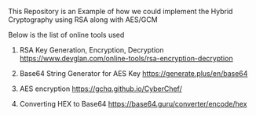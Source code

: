 This Repository is an Example of how we could implement the Hybrid Cryptography using RSA along with AES/GCM

Below is the list of online tools used

1. RSA Key Generation, Encryption, Decryption
https://www.devglan.com/online-tools/rsa-encryption-decryption

2. Base64 String Generator for AES Key
https://generate.plus/en/base64

3. AES encryption
https://gchq.github.io/CyberChef/

4. Converting HEX to Base64
https://base64.guru/converter/encode/hex
